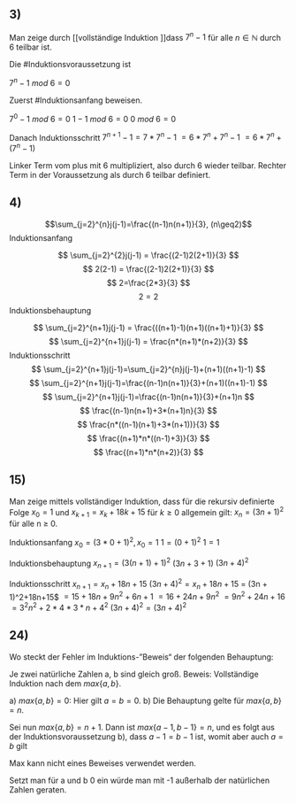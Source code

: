 ## 3)

Man zeige durch [[vollständige Induktion ]]dass $7^n − 1$ für alle $n \in \mathbb{N}$ durch 6 teilbar ist.

Die #Induktionsvoraussetzung ist 

$7^n-1 ~mod~6=0$

Zuerst #Induktionsanfang beweisen.

$7^0-1 ~mod~ 6 = 0$
$1-1 ~mod~6=0$
$0 ~mod~6=0$

Danach Induktionsschritt
$7^{n+1}-1=7*7^n-1$
$= 6*7^n+7^n-1$
$=6*7^n+(7^n-1)$

Linker Term vom plus mit 6 multipliziert, also durch 6 wieder teilbar. Rechter Term in der Voraussetzung als durch 6 teilbar definiert.

## 4) 
$$\sum_{j=2}^{n}j(j-1)=\frac{(n-1)n(n+1)}{3}, (n\geq2)$$
Induktionsanfang

$$
\sum_{j=2}^{2}j(j-1) = \frac{(2-1)2(2+1)}{3}
$$
$$
2(2-1) = \frac{(2-1)2(2+1)}{3}
$$
$$
2=\frac{2*3}{3}
$$
$$
2=2
$$
Induktionsbehauptung

$$
\sum_{j=2}^{n+1}j(j-1) = \frac{((n+1)-1)(n+1)((n+1)+1)}{3}
$$
$$
\sum_{j=2}^{n+1}j(j-1) = \frac{n*(n+1)*(n+2)}{3}
$$
Induktionsschritt
$$
\sum_{j=2}^{n+1}j(j-1)=\sum_{j=2}^{n}j(j-1)+(n+1)((n+1)-1)
$$
$$
\sum_{j=2}^{n+1}j(j-1)=\frac{(n-1)n(n+1)}{3}+(n+1)((n+1)-1)
$$
$$
\sum_{j=2}^{n+1}j(j-1)=\frac{(n-1)n(n+1)}{3}+(n+1)n
$$
$$
\frac{(n-1)n(n+1)+3*(n+1)n}{3}
$$
$$
\frac{n*((n-1)(n+1)+3*(n+1))}{3}
$$
$$
\frac{(n+1)*n*((n-1)+3)}{3}
$$
$$
\frac{(n+1)*n*(n+2)}{3}
$$
## 15)
Man zeige mittels vollständiger Induktion, dass für die rekursiv definierte Folge $x_{0} = 1$ und $x_{k+1}= x_{k} + 18k + 15$ für $k \geq 0$ allgemein gilt: $x_{n} = (3n + 1)^2$ für alle n ≥ 0.

Induktionsanfang
$x_{0}=(3*0+1)^2, x_{0} =1$
$1 = (0+1)^2$
$1=1$

Induktionsbehauptung
$x_{n+1}=(3(n+1)+1)^2$
$(3n+3+1)$
$(3n+4)^2$

Induktionsschritt
$x_{n+1}=x_{n}+18n+15$
$(3n+4)^2 = x_{n}+18n+15$
 = (3n + 1)^2+18n+15$
$=15+18n+9n^2+6n+1$
$=16+24n+9n^2$
$=9n^2+24n+16$
$=3^2n^2+2*4*3*n+4^2$
$(3n+4)^2=(3n+4)^2$


## 24) 
Wo steckt der Fehler im Induktions-”Beweis“ der folgenden Behauptung:

Je zwei natürliche Zahlen a, b sind gleich groß.
Beweis: Vollständige Induktion nach dem $max\{a, b\}$.

a) $max\{a, b\} = 0$: Hier gilt $a = b = 0$.
b) Die Behauptung gelte für $max\{a, b\} = n$.

Sei nun $max\{a, b\} = n + 1$. Dann ist $max\{a − 1, b − 1\} = n$, und es folgt aus der  Induktionsvoraussetzung b), dass $a − 1 = b − 1$ ist, womit aber auch $a = b$ gilt

Max kann nicht eines Beweises verwendet werden.

Setzt man für a und b 0 ein würde man mit -1 außerhalb der natürlichen Zahlen geraten.